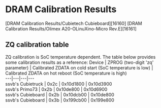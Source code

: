 # DRAM Calibration Results
[DRAM Calibration Results/Cubietech Cubieboard][16160]
[DRAM Calibration Results/Olimex A20-OLinuXino-Micro Rev.E][16161]
## ZQ calibration table
ZQ calibration is SoC temperature dependent. The table below provides some calibration results as a reference: 
Device  | ZPROG (two-digit 'zq' parameter)  | Calibrated ZDATA on cold start (SoC temperature is low)  | Calibrated ZDATA on hot reboot (SoC temperature is high)   
---|---|---|---  
ssvb's Cubietruck  | 0x2c  | 0x10d1800  | 0x10d3900   
ssvb's Primo73  | 0x2b  | 0x10de800  | 0x10d6900   
ssvb's Cubieboard  | 0x2b  | 0x10dcb00  | 0x10de800   
ssvb's Cubieboard  | 0x3b  | 0x199cb00  | 0x199e800
